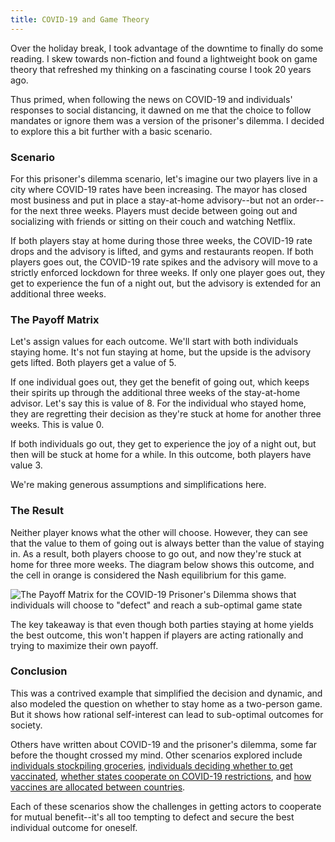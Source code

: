 ```yaml
---
title: COVID-19 and Game Theory
---
```

Over the holiday break, I took advantage of the downtime to finally do some reading. I skew towards non-fiction and found a lightweight book on game theory that refreshed my thinking on a fascinating course I took 20 years ago.  

Thus primed, when following the news on COVID-19 and individuals' responses to social distancing, it dawned on me that the choice to follow mandates or ignore them was a version of the prisoner's dilemma. I decided to explore this a bit further with a basic scenario.
<!--excerpt-->

### Scenario
For this prisoner's dilemma scenario, let's imagine our two players live in a city where COVID-19 rates have been increasing. The mayor has closed most business and put in place a stay-at-home advisory--but not an order--for the next three weeks. Players must decide between going out and socializing with friends or sitting on their couch and watching Netflix.

If both players stay at home during those three weeks, the COVID-19 rate drops and the advisory is lifted, and gyms and restaurants reopen. If both players goes out, the COVID-19 rate spikes and the advisory will move to a strictly enforced lockdown for three weeks. If only one player goes out, they get to experience the fun of a night out, but the advisory is extended for an additional three weeks.

### The Payoff Matrix
Let's assign values for each outcome. We'll start with both individuals staying home. It's not fun staying at home, but the upside is the advisory gets lifted. Both players get a value of 5.

If one individual goes out, they get the benefit of going out, which keeps their spirits up through the additional three weeks of the stay-at-home advisor. Let's say this is value of 8. For the individual who stayed home, they are  regretting their decision as they're stuck at home for another three weeks. This is value 0.

If both individuals go out, they get to experience the joy of a night out, but then will be stuck at home for a while. In this outcome, both players have value 3.

We're making generous assumptions and simplifications here.

### The Result
Neither player knows what the other will choose. However, they can see that the value to them of going out is always better than the value of staying in. As a result, both players choose to go out, and now they're stuck at home for three more weeks. The diagram below shows this outcome, and the cell in orange is considered the Nash equilibrium for this game.

![The Payoff Matrix for the COVID-19 Prisoner's Dilemma shows that individuals will choose to "defect" and reach a sub-optimal game state](https://bhassets.b-cdn.net/04_covid_prisoners_dilemma/01-stay-at-home-prisoners-dilemma-matrix.png)

The key takeaway is that even though both parties staying at home yields the best outcome, this won't happen if players are acting rationally and trying to maximize their own payoff.

### Conclusion
This was a contrived example that simplified the decision and dynamic, and also modeled the question on whether to stay home as a two-person game. But it shows how rational self-interest can lead to sub-optimal outcomes for society.

Others have written about COVID-19 and the prisoner's dilemma, some far before the thought crossed my mind. Other scenarios explored include [individuals stockpiling groceries](https://www.adamsmith.org/blog/covid-19-and-game-theory), [individuals deciding whether to get vaccinated](https://www.bloomberg.com/opinion/articles/2020-12-05/now-that-vaccines-are-coming-what-about-poor-countries), [whether states cooperate on COVID-19 restrictions](https://www.stanforddaily.com/2020/06/21/a-covid-19-prisoners-dilemma/), and [how vaccines are allocated between countries](https://www.bloomberg.com/opinion/articles/2020-12-05/now-that-vaccines-are-coming-what-about-poor-countries).

Each of these scenarios show the challenges in getting actors to cooperate for mutual benefit--it's all too tempting to defect and secure the best individual outcome for oneself.
